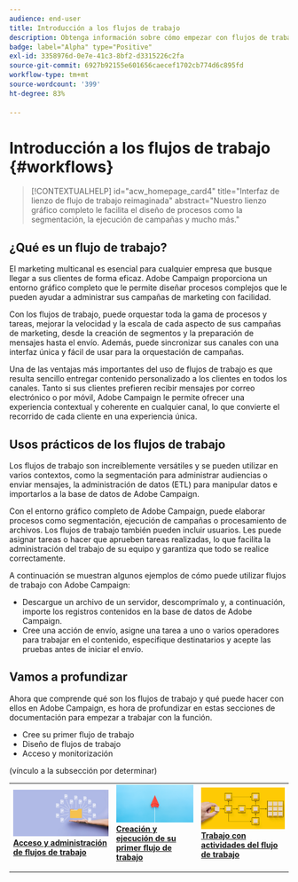 ```yaml
---
audience: end-user
title: Introducción a los flujos de trabajo
description: Obtenga información sobre cómo empezar con flujos de trabajo
badge: label="Alpha" type="Positive"
exl-id: 3358976d-0e7e-41c3-8bf2-d3315226c2fa
source-git-commit: 6927b92155e601656caecef1702cb774d6c895fd
workflow-type: tm+mt
source-wordcount: '399'
ht-degree: 83%

---
```


# Introducción a los flujos de trabajo {#workflows}

>[!CONTEXTUALHELP]
>id="acw_homepage_card4"
>title="Interfaz de lienzo de flujo de trabajo reimaginada"
>abstract="Nuestro lienzo gráfico completo le facilita el diseño de procesos como la segmentación, la ejecución de campañas y mucho más."


## ¿Qué es un flujo de trabajo?

El marketing multicanal es esencial para cualquier empresa que busque llegar a sus clientes de forma eficaz. Adobe Campaign proporciona un entorno gráfico completo que le permite diseñar procesos complejos que le pueden ayudar a administrar sus campañas de marketing con facilidad.

Con los flujos de trabajo, puede orquestar toda la gama de procesos y tareas, mejorar la velocidad y la escala de cada aspecto de sus campañas de marketing, desde la creación de segmentos y la preparación de mensajes hasta el envío. Además, puede sincronizar sus canales con una interfaz única y fácil de usar para la orquestación de campañas.

Una de las ventajas más importantes del uso de flujos de trabajo es que resulta sencillo entregar contenido personalizado a los clientes en todos los canales. Tanto si sus clientes prefieren recibir mensajes por correo electrónico o por móvil, Adobe Campaign le permite ofrecer una experiencia contextual y coherente en cualquier canal, lo que convierte el recorrido de cada cliente en una experiencia única.

## Usos prácticos de los flujos de trabajo

Los flujos de trabajo son increíblemente versátiles y se pueden utilizar en varios contextos, como la segmentación para administrar audiencias o enviar mensajes, la administración de datos (ETL) para manipular datos e importarlos a la base de datos de Adobe Campaign.

Con el entorno gráfico completo de Adobe Campaign, puede elaborar procesos como segmentación, ejecución de campañas o procesamiento de archivos. Los flujos de trabajo también pueden incluir usuarios. Les puede asignar tareas o hacer que aprueben tareas realizadas, lo que facilita la administración del trabajo de su equipo y garantiza que todo se realice correctamente.

A continuación se muestran algunos ejemplos de cómo puede utilizar flujos de trabajo con Adobe Campaign:

* Descargue un archivo de un servidor, descomprímalo y, a continuación, importe los registros contenidos en la base de datos de Adobe Campaign.
* Cree una acción de envío, asigne una tarea a uno o varios operadores para trabajar en el contenido, especifique destinatarios y acepte las pruebas antes de iniciar el envío.

## Vamos a profundizar

Ahora que comprende qué son los flujos de trabajo y qué puede hacer con ellos en Adobe Campaign, es hora de profundizar en estas secciones de documentación para empezar a trabajar con la función.

* Cree su primer flujo de trabajo
* Diseño de flujos de trabajo
* Acceso y monitorización

(vínculo a la subsección por determinar)

<table style="table-layout:fixed"><tr style="border: 0;">
<td>
<a href="access-monitor.md">
<img alt="Acceso y administración de flujos de trabajo" src="assets/do-not-localize/workflow-access.jpeg">
</a>
<div>
<a href="access-monitor.md"><strong>Acceso y administración de flujos de trabajo</strong></a>
</div>
<p>
</td>
<td>
<a href="create-workflow.md">
<img alt="Posible cliente" src="assets/do-not-localize/workflow-create.jpeg">
</a>
<div><a href="create-workflow.md"><strong>Creación y ejecución de su primer flujo de trabajo</strong>
</div>
<p>
</td>
<td>
<a href="activities/about-activities.md">
<img alt="Poco frecuente" src="assets/do-not-localize/workflow-activities.jpeg">
</a>
<div>
<a href="activities/about-activities.md"><strong>Trabajo con actividades del flujo de trabajo</strong></a>
</div>
<p></td>
</tr></table>
